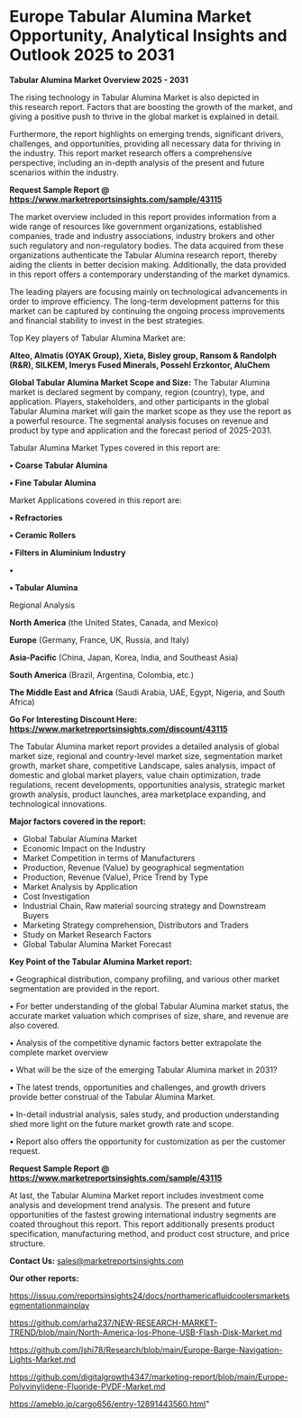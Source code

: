 # Europe Tabular Alumina Market Opportunity, Analytical Insights and Outlook 2025 to 2031

<Strong> Tabular Alumina Market Overview 2025 - 2031</strong>

The rising technology in Tabular Alumina Market is also depicted in this research report. Factors that are boosting the growth of the market, and giving a positive push to thrive in the global market is explained in detail.

Furthermore, the report highlights on emerging trends, significant drivers, challenges, and opportunities, providing all necessary data for thriving in the industry. This report market research offers a comprehensive perspective, including an in-depth analysis of the present and future scenarios within the industry.

<strong>Request Sample Report @ <a href=https://www.marketreportsinsights.com/sample/43115>https://www.marketreportsinsights.com/sample/43115</a></strong>

The market overview included in this report provides information from a wide range of resources like government organizations, established companies, trade and industry associations, industry brokers and other such regulatory and non-regulatory bodies. The data acquired from these organizations authenticate the Tabular Alumina research report, thereby aiding the clients in better decision making. Additionally, the data provided in this report offers a contemporary understanding of the market dynamics.

The leading players are focusing mainly on technological advancements in order to improve efficiency. The long-term development patterns for this market can be captured by continuing the ongoing process improvements and financial stability to invest in the best strategies.

Top Key players of Tabular Alumina Market are:

<strong>Alteo, Almatis (OYAK Group), Xieta, Bisley group, Ransom & Randolph (R&R), SILKEM, Imerys Fused Minerals, Possehl Erzkontor, AluChem</strong>

<strong><b>Global Tabular Alumina Market Scope and Size:</b></strong>
The Tabular Alumina market is declared segment by company, region (country), type, and application. Players, stakeholders, and other participants in the global Tabular Alumina market will gain the market scope as they use the report as a powerful resource. The segmental analysis focuses on revenue and product by type and application and the forecast period of 2025-2031.

Tabular Alumina Market Types covered in this report are:

<strong>•  Coarse Tabular Alumina

•  Fine Tabular Alumina</strong>

Market Applications covered in this report are:

<strong>•  Refractories

•  Ceramic Rollers

•  Filters in Aluminium Industry

•  

•  Tabular Alumina</strong> 

Regional Analysis

<strong>North America</strong> (the United States, Canada, and Mexico)

<strong>Europe</strong> (Germany, France, UK, Russia, and Italy)

<strong>Asia-Pacific</strong> (China, Japan, Korea, India, and Southeast Asia)

<strong>South America</strong> (Brazil, Argentina, Colombia, etc.)

<strong>The Middle East and Africa</strong> (Saudi Arabia, UAE, Egypt, Nigeria, and South Africa)

<strong>Go For Interesting Discount Here: <a href=https://www.marketreportsinsights.com/discount/43115>https://www.marketreportsinsights.com/discount/43115</a></strong>

The Tabular Alumina market report provides a detailed analysis of global market size, regional and country-level market size, segmentation market growth, market share, competitive Landscape, sales analysis, impact of domestic and global market players, value chain optimization, trade regulations, recent developments, opportunities analysis, strategic market growth analysis, product launches, area marketplace expanding, and technological innovations.

<strong><b>Major factors covered in the report:</b></strong>
<ul>
  <li>Global Tabular Alumina Market </li>
  <li>Economic Impact on the Industry</li>
  <li>Market Competition in terms of Manufacturers</li>
  <li>Production, Revenue (Value) by geographical segmentation</li>
  <li>Production, Revenue (Value), Price Trend by Type</li>
  <li>Market Analysis by Application</li>
  <li>Cost Investigation</li>
  <li>Industrial Chain, Raw material sourcing strategy and Downstream Buyers</li>
  <li>Marketing Strategy comprehension, Distributors and Traders</li>
  <li>Study on Market Research Factors</li>
  <li>Global Tabular Alumina Market Forecast</li>
</ul>

<strong><b>Key Point of the Tabular Alumina Market report:</b></strong>

• Geographical distribution, company profiling, and various other market segmentation are provided in the report.

• For better understanding of the global Tabular Alumina market status, the accurate market valuation which comprises of size, share, and revenue are also covered.

• Analysis of the competitive dynamic factors better extrapolate the complete market overview

• What will be the size of the emerging Tabular Alumina market in 2031?

• The latest trends, opportunities and challenges, and growth drivers provide better construal of the Tabular Alumina Market.

• In-detail industrial analysis, sales study, and production understanding shed more light on the future market growth rate and scope.

• Report also offers the opportunity for customization as per the customer request.

<strong>Request Sample Report @ <a href=https://www.marketreportsinsights.com/sample/43115>https://www.marketreportsinsights.com/sample/43115</a></strong>

At last, the Tabular Alumina Market report includes investment come analysis and development trend analysis. The present and future opportunities of the fastest growing international industry segments are coated throughout this report. This report additionally presents product specification, manufacturing method, and product cost structure, and price structure.

<strong>Contact Us:</strong>
sales@marketreportsinsights.com

<strong>Our other reports:</strong>

<a href=https://issuu.com/reportsinsights24/docs/northamericafluidcoolersmarketsegmentationmainplay>https://issuu.com/reportsinsights24/docs/northamericafluidcoolersmarketsegmentationmainplay</a>

<a href=https://github.com/arha237/NEW-RESEARCH-MARKET-TREND/blob/main/North-America-Ios-Phone-USB-Flash-Disk-Market.md>https://github.com/arha237/NEW-RESEARCH-MARKET-TREND/blob/main/North-America-Ios-Phone-USB-Flash-Disk-Market.md</a>

<a href=https://github.com/Ishi78/Research/blob/main/Europe-Barge-Navigation-Lights-Market.md>https://github.com/Ishi78/Research/blob/main/Europe-Barge-Navigation-Lights-Market.md</a>

<a href=https://github.com/digitalgrowth4347/marketing-report/blob/main/Europe-Polyvinylidene-Fluoride-PVDF-Market.md>https://github.com/digitalgrowth4347/marketing-report/blob/main/Europe-Polyvinylidene-Fluoride-PVDF-Market.md</a>

<a href=https://ameblo.jp/cargo656/entry-12891443560.html>https://ameblo.jp/cargo656/entry-12891443560.html</a>"
